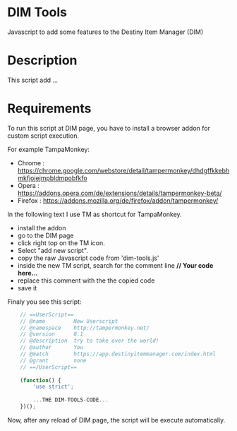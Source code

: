 # DIM Tools
Javascript to add some features to the Destiny Item Manager (DIM)

# Description
This script add ...

# Requirements
To run this script at DIM page, you have to install a browser addon for custom script execution.

For example TampaMonkey:
* Chrome : https://chrome.google.com/webstore/detail/tampermonkey/dhdgffkkebhmkfjojejmpbldmpobfkfo
* Opera : https://addons.opera.com/de/extensions/details/tampermonkey-beta/
* Firefox : https://addons.mozilla.org/de/firefox/addon/tampermonkey/

In the following text I use TM as shortcut for TampaMonkey.

* install the addon
* go to the DIM page 
* click right top on the TM icon. 
* Select "add new script".
* copy the raw Javascript code from 'dim-tools.js' 
* inside the new TM script, search for the comment line  **// Your code here...**
* replace this comment with the the copied code
* save it 

Finaly you see this script:
````javascript
    // ==UserScript==
    // @name         New Userscript
    // @namespace    http://tampermonkey.net/
    // @version      0.1
    // @description  try to take over the world!
    // @author       You
    // @match        https://app.destinyitemmanager.com/index.html
    // @grant        none
    // ==/UserScript==
    
    (function() {
        'use strict';
    
        ...THE DIM-TOOLS-CODE...
    })();
````

Now, after any reload of DIM page, the script will be execute automatically.
